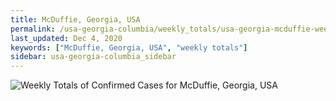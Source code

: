 ```yaml
---
title: McDuffie, Georgia, USA
permalink: /usa-georgia-columbia/weekly_totals/usa-georgia-mcduffie-weekly_totals.html
last_updated: Dec 4, 2020
keywords: ["McDuffie, Georgia, USA", "weekly totals"]
sidebar: usa-georgia-columbia_sidebar
---
```


![Weekly Totals of Confirmed Cases for McDuffie, Georgia, USA](/covid_tracker/images/graphs/usa-georgia-mcduffie-weekly_totals_graph.png)
